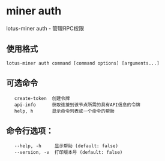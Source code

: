 # miner auth

lotus-miner auth - 管理RPC权限

## 使用格式

```shell
lotus-miner auth command [command options] [arguments...]
```

## 可选命令

```shell
   create-token  创建令牌
   api-info      获取连接到该节点所需的具有API信息的令牌
   help, h       显示命令列表或一个命令的帮助
```

## 命令行选项：

```shell
   --help, -h     显示帮助 (default: false)
   --version, -v  打印版本号 (default: false)
```

